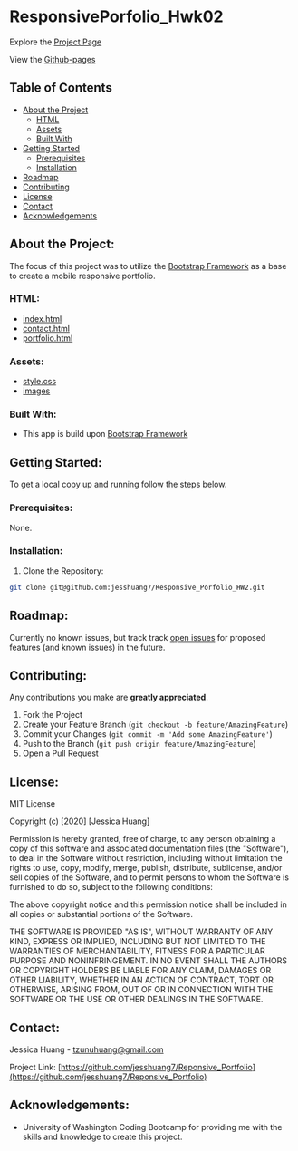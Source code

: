 # ResponsivePorfolio_Hwk02

Explore the [Project Page](https://github.com/jesshuang7/Reponsive_Portfolio)

View the [Github-pages](https://jesshuang7.github.io/Reponsive_Portfolio)

## Table of Contents

* [About the Project](#about-the-project)
  * [HTML](#html)
  * [Assets](#Assets)
  * [Built With](#built-with)
* [Getting Started](#getting-started)
  * [Prerequisites](#prerequisites)
  * [Installation](#installation)
* [Roadmap](#roadmap)
* [Contributing](#contributing)
* [License](#License)
* [Contact](#contact)
* [Acknowledgements](#acknowledgements)

## About the Project:
The focus of this project was to utilize the [Bootstrap Framework](https://getbootstrap.com/) as a base to create a mobile responsive portfolio.

### HTML:
* [index.html](https://github.com/jesshuang7/Reponsive_Portfolio/blob/master/contact.html)
* [contact.html](https://github.com/jesshuang7/Reponsive_Portfolio/blob/master/contact.html)
* [portfolio.html](https://github.com/jesshuang7/Reponsive_Portfolio/blob/master/portfolio.html)

### Assets:
* [style.css](https://github.com/jesshuang7/Reponsive_Portfolio/blob/master/Assets/css/style.css)
* [images](https://github.com/jesshuang7/Reponsive_Portfolio/tree/master/Assets/Images)

### Built With:
* This app is build upon [Bootstrap Framework](https://getbootstrap.com/)

## Getting Started:
To get a local copy up and running follow the steps below.

### Prerequisites:
None.

### Installation:
1. Clone the Repository:
```sh
git clone git@github.com:jesshuang7/Responsive_Porfolio_HW2.git
```

## Roadmap:
Currently no known issues, but track track [open issues](https://github.com/jesshuang7/Reponsive_Portfolio/issues ) for proposed features (and known issues) in the future.


## Contributing:
Any contributions you make are **greatly appreciated**.

1. Fork the Project
2. Create your Feature Branch (`git checkout -b feature/AmazingFeature`)
3. Commit your Changes (`git commit -m 'Add some AmazingFeature'`)
4. Push to the Branch (`git push origin feature/AmazingFeature`)
5. Open a Pull Request

## License:

MIT License

Copyright (c) [2020] [Jessica Huang]

Permission is hereby granted, free of charge, to any person obtaining a copy
of this software and associated documentation files (the "Software"), to deal
in the Software without restriction, including without limitation the rights
to use, copy, modify, merge, publish, distribute, sublicense, and/or sell
copies of the Software, and to permit persons to whom the Software is
furnished to do so, subject to the following conditions:

The above copyright notice and this permission notice shall be included in all
copies or substantial portions of the Software.

THE SOFTWARE IS PROVIDED "AS IS", WITHOUT WARRANTY OF ANY KIND, EXPRESS OR
IMPLIED, INCLUDING BUT NOT LIMITED TO THE WARRANTIES OF MERCHANTABILITY,
FITNESS FOR A PARTICULAR PURPOSE AND NONINFRINGEMENT. IN NO EVENT SHALL THE
AUTHORS OR COPYRIGHT HOLDERS BE LIABLE FOR ANY CLAIM, DAMAGES OR OTHER
LIABILITY, WHETHER IN AN ACTION OF CONTRACT, TORT OR OTHERWISE, ARISING FROM,
OUT OF OR IN CONNECTION WITH THE SOFTWARE OR THE USE OR OTHER DEALINGS IN THE
SOFTWARE.

## Contact:
Jessica Huang - tzunuhuang@gmail.com

Project Link: [https://github.com/jesshuang7/Reponsive_Portfolio](https://github.com/jesshuang7/Reponsive_Portfolio)

## Acknowledgements: 
* University of Washington Coding Bootcamp for providing me with the skills and knowledge to create this project. 
